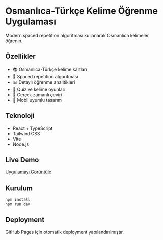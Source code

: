# Osmanlıca-Türkçe Kelime Öğrenme Uygulaması

Modern spaced repetition algoritması kullanarak Osmanlıca kelimeler öğrenin.

## Özellikler

- 📚 Osmanlıca-Türkçe kelime kartları
- 🧠 Spaced repetition algoritması
- 📊 Detaylı öğrenme analitikleri
- 🎯 Quiz ve kelime oyunları
- 🔄 Gerçek zamanlı çeviri
- 📱 Mobil uyumlu tasarım

## Teknoloji

- React + TypeScript
- Tailwind CSS
- Vite
- Node.js

## Live Demo

[Uygulamayı Görüntüle](https://your-username.github.io/osmanli-turkce-ogrenme)

## Kurulum

```bash
npm install
npm run dev
```

## Deployment

GitHub Pages için otomatik deployment yapılandırılmıştır.